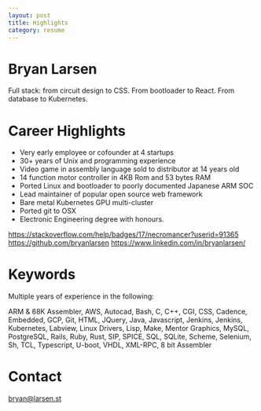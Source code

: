 ```yaml
---
layout: post
title: Highlights
category: resume
---
```

# Bryan Larsen

Full stack: from circuit design to CSS.  From bootloader to React.  From database to Kubernetes.

# Career Highlights

- Very early employee or cofounder at 4 startups
- 30+ years of Unix and programming experience
- Video game in assembly language sold to distributor at 14 years old
- 14 function motor controller in 4KB Rom and 53 bytes RAM
- Ported Linux and bootloader to poorly documented Japanese ARM SOC
- Lead maintainer of popular open source web framework
- Bare metal Kubernetes GPU multi-cluster
- Ported git to OSX
- Electronic Engineering degree with honours.

https://stackoverflow.com/help/badges/17/necromancer?userid=91365
https://github.com/bryanlarsen
https://www.linkedin.com/in/bryanlarsen/

# Keywords

Multiple years of experience in the following:

ARM & 68K Assembler, AWS, Autocad, Bash, C, C++, CGI, CSS, Cadence, Embedded, GCP, Git, HTML, JQuery, Java, Javascript, Jenkins, Jenkins, Kubernetes, Labview, Linux Drivers, Lisp, Make, Mentor Graphics, MySQL, PostgreSQL, Rails, Ruby, Rust, SIP, SPICE, SQL, SQLite, Scheme, Selenium, Sh, TCL, Typescript, U-boot, VHDL, XML-RPC, 8 bit Assembler 

# Contact

bryan@larsen.st
